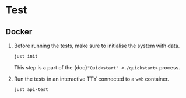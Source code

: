 # Test

## Docker

1. Before running the tests, make sure to initialise the system with data.
   ```bash
   just init
   ```
   This step is a part of the {doc}`"Quickstart" <./quickstart>` process.

2. Run the tests in an interactive TTY connected to a `web` container.
   ```bash
   just api-test
   ```
